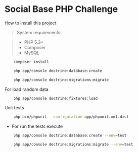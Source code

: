 Social Base PHP Challenge
==========

How to install this project
    
> System requirements:

> * PHP 5.3+
> * Composer
> * MySQL

```bash
    composer install    
```  
```bash
    php app/console doctrine:database:create        
```  
```bash
    php app/console doctrine:migrations:migrate    
```  

For load random data

```bash
    php app/console doctrine:fixtures:load    
```  

Unit tests

```bash
    php bin/phpunit --configuration app/phpunit.xml.dist    
```  

* For run the tests execute 

```bash
    php app/console doctrine:database:create --env=test        
```  
```bash
    php app/console doctrine:migrations:migrate --env=test
```  
